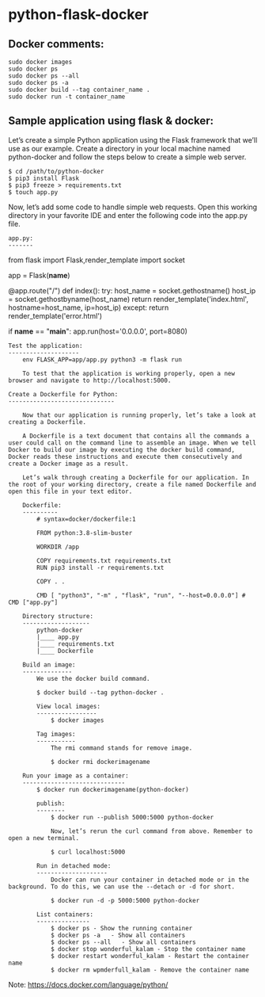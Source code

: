 # python-flask-docker
Docker comments:
---------------		
	sudo docker images
	sudo docker ps
	sudo docker ps --all
	sudo docker ps -a
	sudo docker build --tag container_name .
	sudo docker run -t container_name

Sample application using flask & docker:
---------------------------------------

Let’s create a simple Python application using the Flask framework that we’ll use as our example. Create a directory in your local machine named python-docker and follow the steps below to create a simple web server.

	$ cd /path/to/python-docker
	$ pip3 install Flask
	$ pip3 freeze > requirements.txt
	$ touch app.py
	
Now, let’s add some code to handle simple web requests. Open this working directory in your favorite IDE and enter the following code into the app.py file.

	app.py:
	-------

  from flask import Flask,render_template
  import socket

  app = Flask(__name__)

  @app.route("/")
  def index():
    try:
        host_name = socket.gethostname()
        host_ip = socket.gethostbyname(host_name)
        return render_template('index.html', hostname=host_name, ip=host_ip)
    except:
        return render_template('error.html')


  if __name__ == "__main__":
    app.run(host='0.0.0.0', port=8080)


	Test the application:
	--------------------
		env FLASK_APP=app/app.py python3 -m flask run

		To test that the application is working properly, open a new browser and navigate to http://localhost:5000.

	Create a Dockerfile for Python:
	------------------------------

		Now that our application is running properly, let’s take a look at creating a Dockerfile.

		A Dockerfile is a text document that contains all the commands a user could call on the command line to assemble an image. When we tell Docker to build our image by executing the docker build command, Docker reads these instructions and execute them consecutively and create a Docker image as a result.

		Let’s walk through creating a Dockerfile for our application. In the root of your working directory, create a file named Dockerfile and open this file in your text editor.	

		Dockerfile:
		----------
			# syntax=docker/dockerfile:1

			FROM python:3.8-slim-buster

			WORKDIR /app

			COPY requirements.txt requirements.txt
			RUN pip3 install -r requirements.txt

			COPY . .

			CMD [ "python3", "-m" , "flask", "run", "--host=0.0.0.0"] #	CMD ["app.py"]

		Directory structure:
		-------------------
			python-docker
			|____ app.py
			|____ requirements.txt
			|____ Dockerfile	

		Build an image:
		--------------
			We use the docker build command.

			$ docker build --tag python-docker .	

			View local images:
			-----------------
				$ docker images

			Tag images:
			-----------
				The rmi command stands for remove image.

				$ docker rmi dockerimagename

		Run your image as a container:
		-----------------------------
			$ docker run dockerimagename(python-docker)

			publish:
			--------
				$ docker run --publish 5000:5000 python-docker

				Now, let’s rerun the curl command from above. Remember to open a new terminal.

				$ curl localhost:5000	 	

			Run in detached mode:
			--------------------
				Docker can run your container in detached mode or in the background. To do this, we can use the --detach or -d for short.

				$ docker run -d -p 5000:5000 python-docker

			List containers:
			---------------
				$ docker ps - Show the running container
				$ docker ps -a	 - Show all containers
				$ docker ps --all	- Show all containers
				$ docker stop wonderful_kalam - Stop the container name
				$ docker restart wonderful_kalam - Restart the container name
				$ docker rm wpmderfull_kalam - Remove the container name
Note: https://docs.docker.com/language/python/
